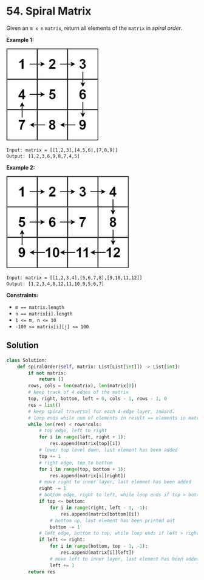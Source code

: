 # 54. Spiral Matrix

Given an `m x n` `matrix`, return all elements of the `matrix` in *spiral order*.

**Example 1:**

![img_22.png](img_22.png)
```
Input: matrix = [[1,2,3],[4,5,6],[7,8,9]]
Output: [1,2,3,6,9,8,7,4,5]
```

**Example 2:**

![img_23.png](img_23.png)
```
Input: matrix = [[1,2,3,4],[5,6,7,8],[9,10,11,12]]
Output: [1,2,3,4,8,12,11,10,9,5,6,7]
```

**Constraints:**

* `m == matrix.length`
* `n == matrix[i].length`
* `1 <= m, n <= 10`
* `-100 <= matrix[i][j] <= 100`

## Solution

```python
class Solution:
    def spiralOrder(self, matrix: List[List[int]]) -> List[int]:
        if not matrix:
            return []
        rows, cols = len(matrix), len(matrix[0])
        # keep track of 4 edges of the matrix
        top, right, bottom, left = 0, cols - 1, rows - 1, 0
        res = list()
        # keep spiral traversal for each 4-edge layer, inward.
        # loop ends while num of elements in result == elements in matrix
        while len(res) < rows*cols:
            # top edge, left to right
            for i in range(left, right + 1):
                res.append(matrix[top][i])
            # lower top level down, last element has been added
            top += 1    
            # right edge, top to bottom
            for i in range(top, bottom + 1):
                res.append(matrix[i][right])
            # move right to inner layer, last element has been added
            right -= 1
            # bottom edge, right to left, while loop ends if top > bottom
            if top <= bottom:
                for i in range(right, left - 1, -1):
                    res.append(matrix[bottom][i])
                # bottom up, last element has been printed out
                bottom -= 1
            # left edge, bottom to top, while loop ends if left > right
            if left <= right:
                for i in range(bottom, top - 1, -1):
                    res.append(matrix[i][left])
                # move left to inner layer, last element has been added
                left += 1
        return res
```
